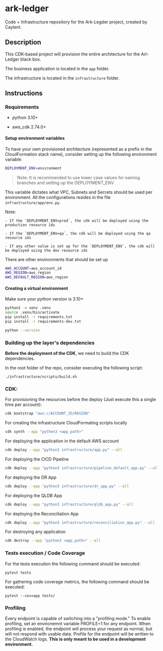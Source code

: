 # ark-ledger

Code + Infrastructure repository for the Ark-Legder project, created by Caylent.

## Description

This CDK-based project will provision the entire architecture for the Arl-Ledger black box.

The business application is located in the `app` folder.

The infrastructure is located in the `infrastructure` folder.

## Instructions

### Requirements

- python 3.10+

- aws_cdk 2.74.0+

#### Setup environment variables

To have your own provisioned architecture (represented as a prefix in the CloudFormation stack name), consider setting up the following environment variable:

```bash
DEPLOYMENT_ENV=environment
```

> Note: It is recommended to use lower case values for naming branches and setting up the DEPLOYMENT_ENV

This variable dictates what VPC, Subnets and Secrets should be used per environment.
All the configurations resides in the file `infrastructure/app/env.py`.

Note:

    - If the `DEPLOYMENT_ENV=prod`, the cdk will be deployed using the production resource ids

    - If the `DEPLOYMENT_ENV=qa`, the cdk will be deployed using the qa resource ids

    - If any other value is set up for the `DEPLOYMENT_ENV`, the cdk will be deployed using the dev resource ids


There are other environments that should be set up
```bash
AWS_ACCOUNT=aws_account_id
AWS_REGION=aws_region
AWS_DEFAULT_REGION=aws_region
```

#### Creating a virtual environment

Make sure your python version is 3.10+

```bash
python3 -m venv .venv
source .venv/bin/activate
pip install -r requirements.txt
pip install -r requirements-dev.txt

python --version
```

### Building up the layer's dependencies

**Before the deployment of the CDK**, we need to build the CDK dependencies.

In the root folder of the repo, consider executing the following script:

```
./infrastructure/scripts/build.sh
```

### CDK:

For provisioning the resources before the deploy (Just execute this a single time per account):
```bash
cdk bootstrap "aws://ACCOUNT_ID/REGION"
```

For creating the infrastructure CloudFormating scripts locally
```bash
cdk synth --app "python3 <app_path>"
```

For deploying the application in the default AWS account
```bash
cdk deploy --app "python3 infrastructure/app.py" --all
```

For deploying the CICD Pipeline
```bash
cdk deploy --app "python3 infrastructure/pipeline_default_app.py" --all
```

For deploying the DR App
```bash
cdk deploy --app "python3 infrastructure/dr_app.py" --all
```

For deploying the QLDB App
```bash
cdk deploy --app "python3 infrastructure/qldb_app.py" --all
```

For deploying the Reconciliation App
```bash
cdk deploy --app "python3 infrastructure/reconciliation_app.py" --all
```

For destroying any application
```bash
cdk destroy --app "python3 <app_path>" --all
```

### Tests execution / Code Coverage

For the tests execution the following command should be executed:
```
pytest tests
```

For gathering code coverage metrics, the following command should be executed:
```
pytest --cov=app tests/
```

### Profiling

Every endpoint is capable of switching into a "profiling mode." To enable profiling, set an environemnt variable PROFILE=1 for any endpoint. When profiling is enabled, the endpoint will process your request as normal, but will not respond with usable data. Profile for the endpoint will be written to the CloudWatch logs. **This is only meant to be used in a development environment.**
